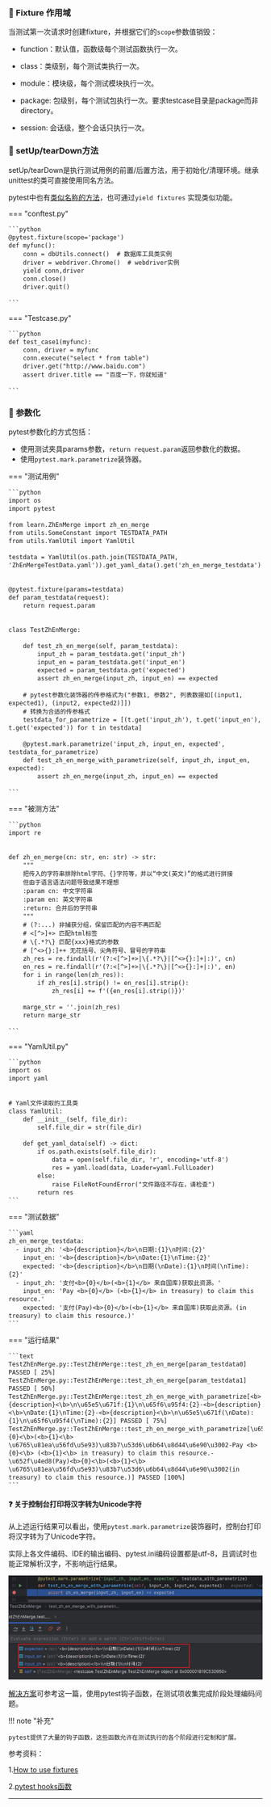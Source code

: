 ### 🚁 Fixture 作用域

当测试第一次请求时创建fixture，并根据它们的`scope`参数值销毁：

* function：默认值，函数级每个测试函数执行一次。

* class：类级别，每个测试类执行一次。

* module：模块级，每个测试模块执行一次。

* package: 包级别，每个测试包执行一次。要求testcase目录是package而非directory。

* session: 会话级，整个会话只执行一次。

### 🚁 setUp/tearDown方法

setUp/tearDown是执行测试用例的前置/后置方法，用于初始化/清理环境。继承unittest的类可直接使用同名方法。

pytest中也有[类似名称的方法](https://blog.csdn.net/qq_36502272/article/details/100671845)，也可通过`yield fixtures`
实现类似功能。

=== "conftest.py"

    ```python
    @pytest.fixture(scope='package')
    def myfunc():
        conn = dbUtils.connect()  # 数据库工具类实例
        driver = webdriver.Chrome()  # webdriver实例
        yield conn,driver
        conn.close()
        driver.quit()

    ```

=== "Testcase.py"

    ```python
    def test_case1(myfunc):
        conn, driver = myfunc
        conn.execute("select * from table")
        driver.get("http://www.baidu.com")
        assert driver.title == "百度一下，你就知道"

    ```

### 🚁 参数化

pytest参数化的方式包括：

* 使用测试夹具params参数，`return request.param`返回参数化的数据。
* 使用`pytest.mark.parametrize`装饰器。

=== "测试用例"

    ```python
    import os
    import pytest
    
    from learn.ZhEnMerge import zh_en_merge
    from utils.SomeConstant import TESTDATA_PATH
    from utils.YamlUtil import YamlUtil
    
    testdata = YamlUtil(os.path.join(TESTDATA_PATH, 'ZhEnMergeTestData.yaml')).get_yaml_data().get('zh_en_merge_testdata')
    
    
    @pytest.fixture(params=testdata)
    def param_testdata(request):
        return request.param
    
    
    class TestZhEnMerge:
    
        def test_zh_en_merge(self, param_testdata):
            input_zh = param_testdata.get('input_zh')
            input_en = param_testdata.get('input_en')
            expected = param_testdata.get('expected')
            assert zh_en_merge(input_zh, input_en) == expected
    
        # pytest参数化装饰器的传参格式为("参数1, 参数2", 列表数据如[(input1, expected1), (input2, expected2)]])
        # 转换为合适的传参格式
        testdata_for_parametrize = [(t.get('input_zh'), t.get('input_en'), t.get('expected')) for t in testdata]
    
        @pytest.mark.parametrize('input_zh, input_en, expected', testdata_for_parametrize)
        def test_zh_en_merge_with_parametrize(self, input_zh, input_en, expected):
            assert zh_en_merge(input_zh, input_en) == expected
    
    ```

=== "被测方法"

    ```python
    import re
    
    
    def zh_en_merge(cn: str, en: str) -> str:
        """
        把传入的字符串排除html字符、{}字符等，并以“中文(英文)”的格式进行拼接
        但由于语言语法问题导致结果不理想
        :param cn: 中文字符串
        :param en: 英文字符串
        :return: 合并后的字符串
        """
        # (?:...) 非捕获分组，保留匹配的内容不再匹配
        # <[^>]+> 匹配html标签
        # \{.*?\} 匹配{xxx}格式的参数
        # [^<>{}:]++ 无花括号、尖角符号、冒号的字符串
        zh_res = re.findall(r'(?:<[^>]+>|\{.*?\}|[^<>{}:]+|:)', cn)
        en_res = re.findall(r'(?:<[^>]+>|\{.*?\}|[^<>{}:]+|:)', en)
        for i in range(len(zh_res)):
            if zh_res[i].strip() != en_res[i].strip():
                zh_res[i] += f'({en_res[i].strip()})'
    
        marge_str = ''.join(zh_res)
        return marge_str
    
    ```

=== "YamlUtil.py"

    ```python
    import os
    import yaml
    
    
    # Yaml文件读取的工具类
    class YamlUtil:
        def __init__(self, file_dir):
            self.file_dir = str(file_dir)
    
        def get_yaml_data(self) -> dict:
            if os.path.exists(self.file_dir):
                data = open(self.file_dir, 'r', encoding='utf-8')
                res = yaml.load(data, Loader=yaml.FullLoader)
            else:
                raise FileNotFoundError("文件路径不存在，请检查")
            return res
    ```

=== "测试数据"

    ```yaml
    zh_en_merge_testdata:
      - input_zh: '<b>{description}</b>\n日期:{1}\n时间:{2}'
        input_en: '<b>{description}</b>\nDate:{1}\nTime:{2}'
        expected: '<b>{description}</b>\n日期(\nDate):{1}\n时间(\nTime):{2}'
      - input_zh: '支付<b>{0}</b>(<b>{1}</b> 来自国库)获取此资源。'
        input_en: 'Pay <b>{0}</b> (<b>{1}</b> in treasury) to claim this resource.'
        expected: '支付(Pay)<b>{0}</b>(<b>{1}</b> 来自国库)获取此资源。(in treasury) to claim this resource.)'
    ```

=== "运行结果"

    ```text
    TestZhEnMerge.py::TestZhEnMerge::test_zh_en_merge[param_testdata0] PASSED [ 25%]
    TestZhEnMerge.py::TestZhEnMerge::test_zh_en_merge[param_testdata1] PASSED [ 50%]
    TestZhEnMerge.py::TestZhEnMerge::test_zh_en_merge_with_parametrize[<b>{description}<\b>\n\u65e5\u671f:{1}\n\u65f6\u95f4:{2}-<b>{description}<\b>\nDate:{1}\nTime:{2}-<b>{description}<\b>\n\u65e5\u671f(\nDate):{1}\n\u65f6\u95f4(\nTime):{2}] PASSED [ 75%]
    TestZhEnMerge.py::TestZhEnMerge::test_zh_en_merge_with_parametrize[\u652f\u4ed8<b>{0}<\b>(<b>{1}<\b> \u6765\u81ea\u56fd\u5e93)\u83b7\u53d6\u6b64\u8d44\u6e90\u3002-Pay <b>{0}<\b> (<b>{1}<\b> in treasury) to claim this resource.-\u652f\u4ed8(Pay)<b>{0}<\b>(<b>{1}<\b> \u6765\u81ea\u56fd\u5e93)\u83b7\u53d6\u6b64\u8d44\u6e90\u3002(in treasury) to claim this resource.)] PASSED [100%]
    ```

#### ❓ 关于控制台打印将汉字转为Unicode字符

从上述运行结果可以看出，使用`pytest.mark.parametrize`装饰器时，控制台打印将汉字转为了Unicode字符。

实际上各文件编码、IDE的输出编码、pytest.ini编码设置都是utf-8，且调试时也能正常解析汉字，不影响运行结果。

![parametrize_debug](./img/Snipaste_2024-02-25_13-08-27.jpg)

[解决方案](https://dandelioncloud.cn/article/details/1596087866059079681)可参考这一篇，使用pytest钩子函数，在测试项收集完成阶段处理编码问题。

!!! note "补充"

    pytest提供了大量的钩子函数，这些函数允许在测试执行的各个阶段进行定制和扩展。

参考资料：

1.[How to use fixtures](https://docs.pytest.org/en/latest/how-to/fixtures.html#how-to-fixtures)

2.[pytest hooks函数](https://docs.pytest.org/en/latest/reference/reference.html#hooks)

---